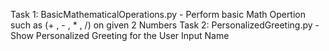 Task 1: BasicMathematicalOperations.py - Perform basic Math Opertion such as (+ , - , * , /) on given 2 Numbers 
Task 2: PersonalizedGreeting.py - Show Personalized Greeting for the User Input Name
